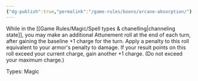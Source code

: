 ```yaml
---
{"dg-publish":true,"permalink":"/game-rules/boons/arcane-absorption/"}
---
```


While in the [[Game Rules/Magic/Spell types & chanelling\|channeling state]], you may make an additional Attunement roll at the end of each turn, after gaining the baseline +1 charge for the turn. Apply a penalty to this roll equivalent to your armor's penalty to damage. If your result points on this roll exceed your current charge, gain another +1 charge. (Do not exceed your maximum charge.)

Types: Magic